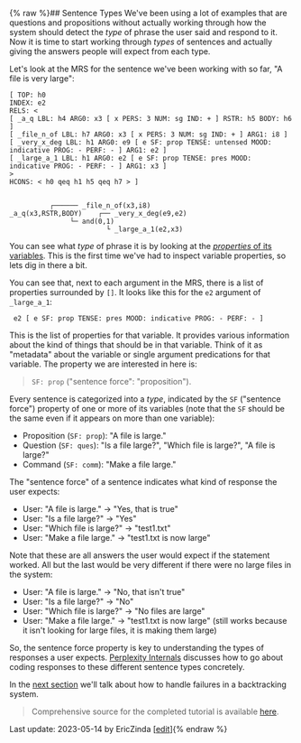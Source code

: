 {% raw %}## Sentence Types
We've been using a lot of examples that are questions and propositions without actually working through how the system should detect the *type* of phrase the user said and respond to it. Now it is time to start working through *types* of sentences and actually giving the answers people will expect from each type.

Let's look at the MRS for the sentence we've been working with so far, "A file is very large":
```
[ TOP: h0
INDEX: e2
RELS: < 
[ _a_q LBL: h4 ARG0: x3 [ x PERS: 3 NUM: sg IND: + ] RSTR: h5 BODY: h6 ]
[ _file_n_of LBL: h7 ARG0: x3 [ x PERS: 3 NUM: sg IND: + ] ARG1: i8 ]
[ _very_x_deg LBL: h1 ARG0: e9 [ e SF: prop TENSE: untensed MOOD: indicative PROG: - PERF: - ] ARG1: e2 ]
[ _large_a_1 LBL: h1 ARG0: e2 [ e SF: prop TENSE: pres MOOD: indicative PROG: - PERF: - ] ARG1: x3 ]
>
HCONS: < h0 qeq h1 h5 qeq h7 > ]


          ┌────── _file_n_of(x3,i8)
_a_q(x3,RSTR,BODY)    ┌── _very_x_deg(e9,e2)
               └─ and(0,1)
                        └ _large_a_1(e2,x3)
```

You can see what *type* of phrase it is by looking at the [*properties* of its variables](https://blog.inductorsoftware.com/Perplexity/home/mrscon/devhowto0010MRS). This is the first time we've had to inspect variable properties, so lets dig in there a bit. 

You can see that, next to each argument in the MRS, there is a list of properties surrounded by `[]`. It looks like this for the `e2` argument of `_large_a_1`:

```
 e2 [ e SF: prop TENSE: pres MOOD: indicative PROG: - PERF: - ]
```

This is the list of properties for that variable. It provides various information about the kind of things that should be in that variable. Think of it as "metadata" about the variable or single argument predications for that variable.  The property we are interested in here is:

> `SF: prop` ("sentence force": "proposition").  


Every sentence is categorized into a *type*, indicated by the `SF` ("sentence force") property of one or more of its variables (note that the `SF` should be the same even if it appears on more than one variable):

- Proposition (`SF: prop`): "A file is large."
- Question (`SF: ques`): "Is a file large?", "Which file is large?", "A file is large?"
- Command (`SF: comm`): "Make a file large."

The "sentence force" of a sentence indicates what kind of response the user expects:

- User: "A file is large." -> "Yes, that is true"
- User: "Is a file large?" -> "Yes"
- User: "Which file is large?" -> "test1.txt"
- User: "Make a file large." -> "test1.txt is now large"

Note that these are all answers the user would expect if the statement worked.  All but the last would be very different if there were no large files in the system:

- User: "A file is large." -> "No, that isn't true"
- User: "Is a file large?" -> "No"
- User: "Which file is large?" -> "No files are large"
- User: "Make a file large." -> "test1.txt is now large" (still works because it isn't looking for large files, it is making them large)

So, the sentence force property is key to understanding the types of responses a user expects. [Perplexity Internals](https://blog.inductorsoftware.com/Perplexity/home/pxint/pxint0080SimplePropositions) discusses how to go about coding responses to these different sentence types concretely.

In the [next section](https://blog.inductorsoftware.com/Perplexity/home/devcon/devcon0080ErrorsChoosingWhichFailure) we'll talk about how to handle failures in a backtracking system.

> Comprehensive source for the completed tutorial is available [here](https://github.com/EricZinda/Perplexity).



Last update: 2023-05-14 by EricZinda [[edit](https://github.com/EricZinda/Perplexity/edit/main/docs/devcon/devcon0070SentenceForce.md)]{% endraw %}